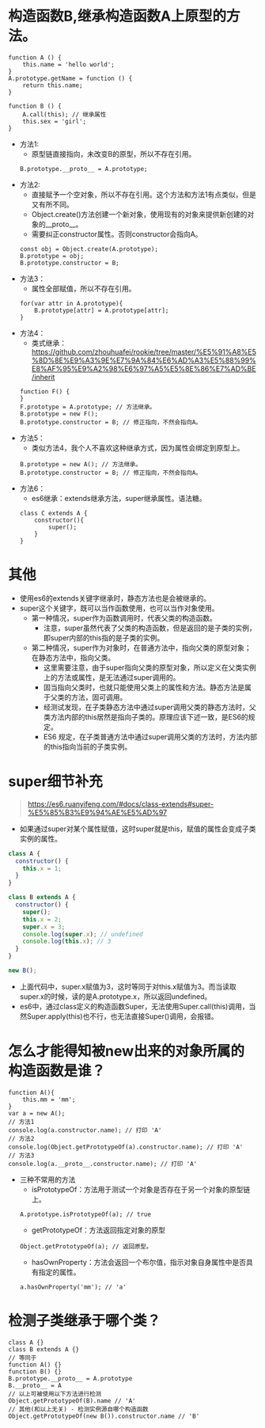 # 构造函数B,继承构造函数A上原型的方法。
```
function A () {
    this.name = 'hello world';
}
A.prototype.getName = function () {
    return this.name;
}

function B () {
    A.call(this); // 继承属性
    this.sex = 'girl';
}
```
* 方法1:
    - 原型链直接指向，未改变B的原型，所以不存在引用。
    ```
    B.prototype.__proto__ = A.prototype;
    ```
* 方法2:
    - 直接赋予一个空对象，所以不存在引用。这个方法和方法1有点类似，但是又有所不同。
    - Object.create()方法创建一个新对象，使用现有的对象来提供新创建的对象的__proto__。
    - 需要纠正constructor属性。否则constructor会指向A。
    ```
    const obj = Object.create(A.prototype);
    B.prototype = obj;
    B.prototype.constructor = B;
    ```
* 方法3：
    - 属性全部赋值，所以不存在引用。
    ```
    for(var attr in A.prototype){
        B.prototype[attr] = A.prototype[attr];
    }
    ```
* 方法4：
    - 类式继承：https://github.com/zhouhuafei/rookie/tree/master/%E5%91%A8%E5%8D%8E%E9%A3%9E%E7%9A%84%E6%AD%A3%E5%88%99%E8%AF%95%E9%A2%98%E6%97%A5%E5%8E%86%E7%AD%BE/inherit
    ```
    function F() {
    }
    F.prototype = A.prototype; // 方法继承。
    B.prototype = new F();
    B.prototype.constructor = B; // 修正指向，不然会指向A。
    ```
* 方法5：
    - 类似方法4，我个人不喜欢这种继承方式，因为属性会绑定到原型上。
    ```
    B.prototype = new A(); // 方法继承。
    B.prototype.constructor = B; // 修正指向，不然会指向A。
    ```
* 方法6：
    - es6继承：extends继承方法，super继承属性。语法糖。
    ```
    class C extends A {
        constructor(){
            super();
        }
    }
    ```

# 其他
* 使用es6的extends关键字继承时，静态方法也是会被继承的。
* super这个关键字，既可以当作函数使用，也可以当作对象使用。
    - 第一种情况，super作为函数调用时，代表父类的构造函数。
        - 注意，super虽然代表了父类的构造函数，但是返回的是子类的实例，即super内部的this指的是子类的实例。
    - 第二种情况，super作为对象时，在普通方法中，指向父类的原型对象；在静态方法中，指向父类。
        - 这里需要注意，由于super指向父类的原型对象，所以定义在父类实例上的方法或属性，是无法通过super调用的。
        - 固当指向父类时，也就只能使用父类上的属性和方法。静态方法是属于父类的方法，固可调用。
        - 经测试发现，在子类静态方法中通过super调用父类的静态方法时，父类方法内部的this居然是指向子类的。原理应该下述一致，是ES6的规定。
        - ES6 规定，在子类普通方法中通过super调用父类的方法时，方法内部的this指向当前的子类实例。

# super细节补充
> https://es6.ruanyifeng.com/#docs/class-extends#super-%E5%85%B3%E9%94%AE%E5%AD%97
* 如果通过super对某个属性赋值，这时super就是this，赋值的属性会变成子类实例的属性。
```javascript
class A {
  constructor() {
    this.x = 1;
  }
}

class B extends A {
  constructor() {
    super();
    this.x = 2;
    super.x = 3;
    console.log(super.x); // undefined
    console.log(this.x); // 3
  }
}

new B();
```
* 上面代码中，super.x赋值为3，这时等同于对this.x赋值为3。而当读取super.x的时候，读的是A.prototype.x，所以返回undefined。
* es6中，通过class定义的构造函数Super，无法使用Super.call(this)调用，当然Super.apply(this)也不行，也无法直接Super()调用，会报错。

# 怎么才能得知被new出来的对象所属的构造函数是谁？
```
function A(){
    this.mm = 'mm';
}
var a = new A();
// 方法1
console.log(a.constructor.name); // 打印 'A'
// 方法2
console.log(Object.getPrototypeOf(a).constructor.name); // 打印 'A'
// 方法3
console.log(a.__proto__.constructor.name); // 打印 'A'
```
  - 三种不常用的方法
    - isPrototypeOf：方法用于测试一个对象是否存在于另一个对象的原型链上。
    ```
    A.prototype.isPrototypeOf(a); // true
    ```
    - getPrototypeOf：方法返回指定对象的原型
    ```
    Object.getPrototypeOf(a); // 返回原型。
    ```
    - hasOwnProperty：方法会返回一个布尔值，指示对象自身属性中是否具有指定的属性。
    ```
    a.hasOwnProperty('mm'); // 'a'
    ```

# 检测子类继承于哪个类？
```
class A {}
class B extends A {}
// 等同于
function A() {}
function B() {}
B.prototype.__proto__ = A.prototype
B.__proto__ = A
// 以上可被使用以下方法进行检测
Object.getPrototypeOf(B).name // 'A'
// 其他(和以上无关) - 检测实例源自哪个构造函数
Object.getPrototypeOf(new B()).constructor.name // 'B'
```
